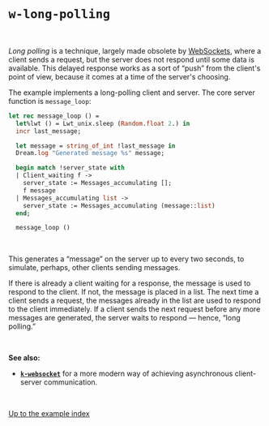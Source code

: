 # `w-long-polling`

<br>

*Long polling* is a technique, largely made obsolete by
[WebSockets](../k-websocket#files), where a client sends a request, but the
server does not respond until some data is available. This delayed response
works as a sort of “push” from the client's point of view, because it comes at
a time of the server's choosing.

The example implements a long-polling client and server. The core server
function is `message_loop`:

```ocaml
let rec message_loop () =
  let%lwt () = Lwt_unix.sleep (Random.float 2.) in
  incr last_message;

  let message = string_of_int !last_message in
  Dream.log "Generated message %s" message;

  begin match !server_state with
  | Client_waiting f ->
    server_state := Messages_accumulating [];
    f message
  | Messages_accumulating list ->
    server_state := Messages_accumulating (message::list)
  end;

  message_loop ()
```

<br>

This generates a “message” on the server up to every two seconds, to simulate,
perhaps, other clients sending messages.

If there is already a client waiting for a response, the message is used to
respond to the client. If not, the message is placed in a list. The next time a
client sends a request, the messages already in the list are used to respond to
the client immediately. If a client sends the next request before any more
messages are generated, the server waits to respond &mdash; hence, “long
polling.”

<br>

**See also:**

- [**`k-websocket`**](../k-websocket#files) for a more modern way of achieving
  asynchronous client-server communication.

<br>

[Up to the example index](../#examples)
